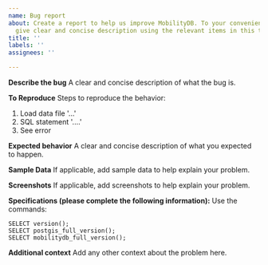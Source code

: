 ```yaml
---
name: Bug report
about: Create a report to help us improve MobilityDB. To your convenience, please
  give clear and concise description using the relevant items in this template.
title: ''
labels: ''
assignees: ''

---
```


**Describe the bug**
A clear and concise description of what the bug is.

**To Reproduce**
Steps to reproduce the behavior:
1.  Load data file '...'
2.  SQL statement '....'
3.  See error

**Expected behavior**
A clear and concise description of what you expected to happen.

**Sample Data**
If applicable, add sample data to help explain your problem.

**Screenshots**
If applicable, add screenshots to help explain your problem.

**Specifications (please complete the following information):**
Use the commands:
```
SELECT version();
SELECT postgis_full_version();
SELECT mobilitydb_full_version();
```

**Additional context**
Add any other context about the problem here.
